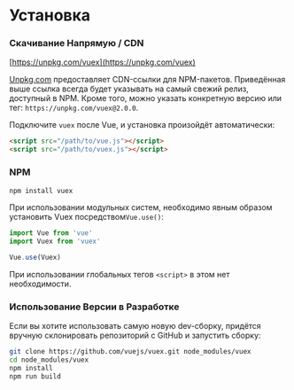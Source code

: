 # Установка

### Скачивание Напрямую / CDN

[https://unpkg.com/vuex](https://unpkg.com/vuex)

[Unpkg.com](https://unpkg.com) предоставляет CDN-ссылки для NPM-пакетов. Приведённая выше ссылка всегда будет указывать на самый свежий релиз, доступный в NPM. Кроме того, можно указать конкретную версию или тег: `https://unpkg.com/vuex@2.0.0`.

Подключите `vuex` после Vue, и установка произойдёт автоматически:

``` html
<script src="/path/to/vue.js"></script>
<script src="/path/to/vuex.js"></script>
```

### NPM

``` bash
npm install vuex
```

При использовании модульных систем, необходимо явным образом установить Vuex посредством`Vue.use()`:

``` js
import Vue from 'vue'
import Vuex from 'vuex'

Vue.use(Vuex)
```

При использовании глобальных тегов `<script>` в этом нет необходимости.

### Использование Версии в Разработке

Если вы хотите использовать самую новую dev-сборку, придётся вручную склонировать репозиторий с GitHub и запустить сборку:

``` bash
git clone https://github.com/vuejs/vuex.git node_modules/vuex
cd node_modules/vuex
npm install
npm run build
```
